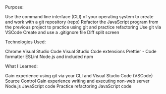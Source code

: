 Purpose:

Use the command line interface (CLI) of your operating system to create and work with a git repository (repo)
Refactor the JavaScript program from the previous project to practice using git and practice refactoring
Use git via VSCode
  Create and use a .gitignore file
  Diff split screen

Technologies Used:

Chrome
Visual Studio Code
Visual Studio Code extensions
Prettier - Code formatter
ESLint
Node.js and included npm

What I Learned:

Gain experience using git via your CLI and Visual Studio Code (VSCode) Source Control
Gain experience writing and executing non-web server Node.js JavaScript code
Practice refactoring JavaScript code
